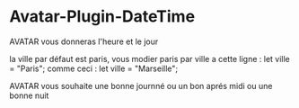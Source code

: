 # Avatar-Plugin-DateTime
 AVATAR vous donneras l'heure et le jour
 
 la ville par défaut est paris, vous modier paris par ville a cette ligne : let ville = "Paris"; comme ceci : let ville = "Marseille";
 
 AVATAR vous souhaite une bonne journné ou un bon aprés midi ou une bonne nuit
